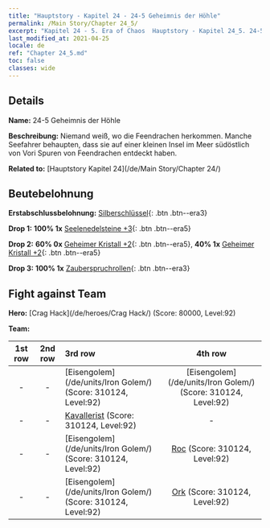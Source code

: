 ```yaml
---
title: "Hauptstory - Kapitel 24 - 24-5 Geheimnis der Höhle"
permalink: /Main Story/Chapter 24_5/
excerpt: "Kapitel 24 - 5. Era of Chaos  Hauptstory - Kapitel 24_5. 24-5 Geheimnis der Höhle"
last_modified_at: 2021-04-25
locale: de
ref: "Chapter 24_5.md"
toc: false
classes: wide
---
```


## Details

 **Name:** 24-5 Geheimnis der Höhle

 **Beschreibung:** Niemand weiß, wo die Feendrachen herkommen. Manche Seefahrer behaupten, dass sie auf einer kleinen Insel im Meer südöstlich von Vori Spuren von Feendrachen entdeckt haben.

 **Related to:** [Hauptstory Kapitel 24](/de/Main Story/Chapter 24/)

## Beutebelohnung

 **Erstabschlussbelohnung:** [Silberschlüssel](/ItemsDE/con_693/){: .btn .btn--era3}

 **Drop 1:** **100% 1x** [Seelenedelsteine +3](/ItemsDE/mat_86/){: .btn .btn--era5}

 **Drop 2:** **60% 0x** [Geheimer Kristall +2](/ItemsDE/mat_80/){: .btn .btn--era5}, **40% 1x** [Geheimer Kristall +2](/ItemsDE/mat_80/){: .btn .btn--era5}

 **Drop 3:** **100% 1x** [Zauberspruchrollen](/ItemsDE/con_694/){: .btn .btn--era3}


## Fight against Team
 **Hero:** [Crag Hack](/de/heroes/Crag Hack/) (Score: 80000, Level:92)

 **Team:**


  | 1st row | 2nd row | 3rd row | 4th row |
  |:----:|:----:|:----|:----:|
  | - | - | [Eisengolem](/de/units/Iron Golem/) (Score: 310124, Level:92)  | [Eisengolem](/de/units/Iron Golem/) (Score: 310124, Level:92)  |
  | - | - | [Kavallerist](/de/units/Cavalier/) (Score: 310124, Level:92)  | - |
  | - | - | [Eisengolem](/de/units/Iron Golem/) (Score: 310124, Level:92)  | [Roc](/de/units/Roc/) (Score: 310124, Level:92)  |
  | - | - | [Eisengolem](/de/units/Iron Golem/) (Score: 310124, Level:92)  | [Ork](/de/units/Orc/) (Score: 310124, Level:92)  |



